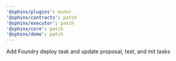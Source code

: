 ```yaml
---
'@sphinx/plugins': minor
'@sphinx/contracts': patch
'@sphinx/executor': patch
'@sphinx/core': patch
'@sphinx/demo': patch
---
```


Add Foundry deploy task and update proposal, test, and init tasks

